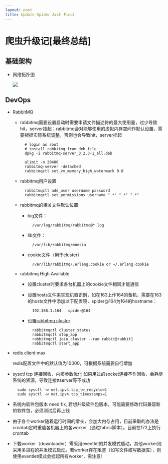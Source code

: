 ```yaml
---
layout: post
title: Update Spider Arch Final
---
```


# 爬虫升级记[最终总结]

## 基础架构

* 网络拓扑图
    
    ![](http://stillzhl.github.io/image/distribute-spider-topo.jpg)


## DevOps

* RabbitMQ
	
	* rabbitmq需要设置启动时需要申请文件描述符的最大使用量，过少导致hit，server挂起；rabbitmq会对能够使用的虚拟内存空间作默认设置，需要根据实际系统调整，否则也会导致hit，server挂起
	
			# login as root
			# install rabbitmq from deb file
			dpkg -i rabbitmq-server_3.2.3-1_all.deb
		
			ulimit -n 20480
			rabbitmq-server -detached
			rabbitmqctl set_vm_memory_high_watermark 0.8
	* rabbitmq用户设置
	
			rabbitmqctl add_user username password
			rabbitmqctl set_permissions username ".*" ".*" ".*"	
	* rabbitmq的相关文件默认位置
		* log文件：
				
				/var/log/rabbitmq/rabbitmq@*.log
		* lib文件：
				
				/var/lib/rabbitmq/mnesia
		* cookie文件（用于cluster）
			
				/var/lib/rabbitmq/.erlang.cookie or ~/.erlang.cookie
	* rabbitmq High Available
		
		* 设置cluster时要求各台机器上的cookie文件相同才能通信
		* 设置hosts文件来实现机器识别，如在163上作164的备机，需要在163的hosts文件中添加以下配置项，spider@164为164的hostname：
			
				192.168.1.164	spider@164
		* 设置[rabbitmq cluster](https://www.rabbitmq.com/clustering.html)
			
				rabbitmqctl cluster_status
				rabbitmqctl stop_app
				rabbitmqctl join_cluster --ram rabbit@rabbit1
				rabbitmqctl start_app			
				

* redis client max 
	
	redis配置文件中的默认值为10000，可根据系统需要自行增加
	
* sysctl tcp 连接回收，内核参数优化
	如果用过的socket连接不作回收，会耗尽系统的资源，导致连接ttserver等不成功
		
		sudo sysctl -w net.ipv4.tcp_tw_recycle=1
		sudo sysctl -w net.ipv4.tcp_timestamps=1
		
* 系统内软件包版本 need fix, 若想升级软件包版本，可能需要修改代码兼容新的软件包，必须测试后再上线

* 由于各个worker随着运行时间的增长，会加大内存占用，目前采取的办法是crontab定时重启各机器上的各worker（通过fabric脚本）。目前在172上执行crontab

* 下载worker（downloader）需采用eventlet的并发模式启动，其他worker则采用多进程的并发模式启动。若worker存在阻塞（如写文件或写数据库），则使用eventlet模式会挂起所有worker，需注意!
